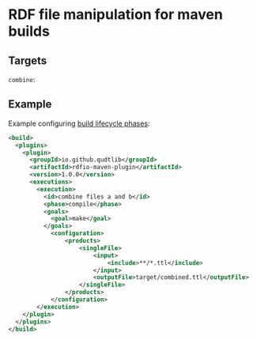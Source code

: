 # RDF file manipulation for maven builds

## Targets
 
`combine`: 

 

## Example

Example configuring  [build lifecycle phases](https://maven.apache.org/guides/introduction/introduction-to-the-lifecycle.html):

```xml
<build> 
  <plugins>
    <plugin>
      <groupId>io.github.qudtlib</groupId>
      <artifactId>rdfio-maven-plugin</artifactId>
      <version>1.0.0</version>
      <executions>
        <execution>
          <id>combine files a and b</id>
          <phase>compile</phase>
          <goals>
            <goal>make</goal>
          </goals>
            <configuration>
                <products>
                    <singleFile>
                        <input>
                            <include>**/*.ttl</include>
                        </input>
                        <outputFile>target/combined.ttl</outputFile>
                    </singleFile>
                </products>
            </configuration>
        </execution>
    </plugin>
  </plugins>
</build>
```
